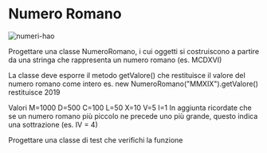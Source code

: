# Numero Romano

![numeri-hao](https://www.coolaboo.com/wp-content/uploads/2019/05/Roman-Numerals.jpg)

Progettare una classe NumeroRomano, i cui oggetti si costruiscono a partire da una stringa che rappresenta un numero romano (es. MCDXVI)

La classe deve esporre il metodo getValore() che restituisce il valore del numero romano come intero
es. new NumeroRomano("MMXIX").getValore() restituisce 2019

Valori
M=1000 D=500 C=100 L=50 X=10 V=5 I=1
In aggiunta ricordate che se un numero romano più piccolo ne precede uno più grande, questo indica una sottrazione (es. IV = 4)

  
Progettare una classe di test che verifichi la funzione